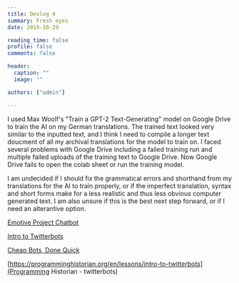 ```yaml
---
title: Devlog 4
summary: Fresh eyes
date: 2019-10-29

reading_time: false
profile: false
comments: false

header:
  caption: ""
  image: ""

authors: ["admin"]

---
```


I used Max Woolf's "Train a GPT-2 Text-Generating" model on Google Drive to train the AI on my German translations. The trained text looked very similar to the inputted text, and I think I need to compile a longer text doucment of all my archival translations for the model to train on. I faced several problems with Google Drive including a failed training run and multiple failed uploads of the training text to Google Drive. Now Google Drive fails to open the colab sheet or run the training model.

I am undecided if I should fix the grammatical errors and shorthand from my translations for the AI to train properly, or if the imperfect translation, syntax and short forms make for a less realistic and thus less obvious computer generated text. I am also unsure if this is the best next step forward, or if I need an alterantive option.

[Emotive Project Chatbot](http://athena.emotiveproject.eu/chatbot/)

[Intro to Twitterbots](https://smgprojects.github.io/bots/)

[Cheap Bots, Done Quick](https://www.cheapbotsdonequick.com)

[https://programminghistorian.org/en/lessons/intro-to-twitterbots](Programming Historian - twitterbots)
